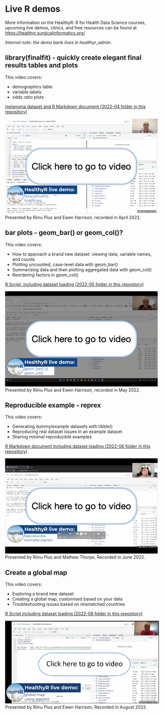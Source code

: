 # Live R demos

More information on the HealthyR: R for Health Data Science courses, upcoming live demos, clinics, and free resources can be found at https://healthyr.surgicalinformatics.org/

*Internal note: the demo bank lives in healthyr_admin.*

## library(finalfit) - quickly create elegant final results tables and plots

This video covers:
* demographics table
* variable labels
* odds ratio plots

[melanoma dataset and R Markdown document (2022-04 folder in this repository)](2022-04)


[![Watch the video](video_thumbnails/finalfit.png)](https://media.ed.ac.uk/media/HealthyR+demoA+finalfit.org/1_ed9ajpct)  
Presented by Riinu Pius and Ewen Harrison, recorded in April 2022.

## bar plots - geom_bar() or geom_col()?

This video covers:
* How to approach a brand new dataset: viewing data, variable names, and counts
* Plotting uncounted, case-level data with geom_bar()
* Summarising data and then plotting aggregated data with geom_col()
* Reordering factors in geom_col()

[R Script, including dataset loading (2022-05 folder in this repository)](2022-05)

[![Watch the video](video_thumbnails/geom_bar.png)](https://media.ed.ac.uk/media/HealthyR%20demo%3A%20geom_bar()%20vs%20geom_col()/1_49w03lqk)  
Presented by Riinu Pius and Ewen Harrison, recorded in May 2022.

## Reproducible example - reprex

This video covers:
* Generating dummy/example datasets with tibble()
* Reproducing real dataset issues in an example dataset
* Sharing minimal reproducible examples

[R Markdown document including dataset loading (2022-06 folder in this repository)](2022-06)

[![Watch the video](video_thumbnails/reprex.png)](https://media.ed.ac.uk/media/HealthyR%20demo%3A%20Reproducible%20examples%20(reprex)/1_zo8af9bg)  
Presented by Riinu Pius and Mathew Thorpe, Recorded in June 2022.

## Create a global map

This video covers:
* Exploring a brand new dataset
* Creating a global map, customised based on your data
* Troubleshooting issues based on mismatched countries

[R Script including dataset loading (2022-08 folder in this repository)](2022-08)

[![Watch the video](video_thumbnails/globalmap_demo.png)](https://media.ed.ac.uk/media/HealthyR%20demo%3A%20Global%20Map/1_sz1b44q4)  
Presented by Riinu Pius and Ewen Harrison, Recorded in August 2022. 



